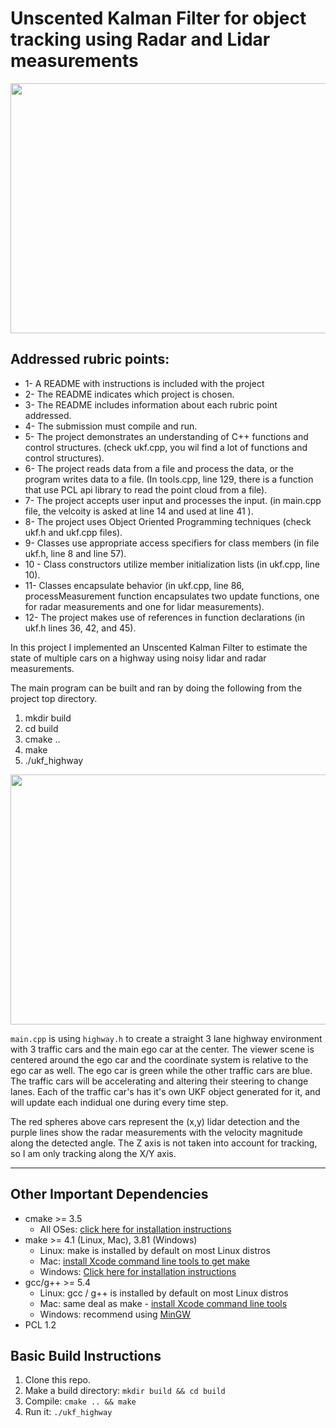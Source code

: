 # Unscented Kalman Filter for object tracking using Radar and Lidar measurements


<img src="media/ukf_highway_tracked.gif" width="700" height="400" />

## Addressed rubric points:
* 1- A README with instructions is included with the project
* 2- The README indicates which project is chosen.
* 3- The README includes information about each rubric point addressed.
* 4- The submission must compile and run.
* 5- The project demonstrates an understanding of C++ functions and control structures. (check ukf.cpp, you wil find a lot of functions and control structures).
* 6- The project reads data from a file and process the data, or the program writes data to a file. (In tools.cpp, line 129, there is a function that use PCL api library to read the point cloud from a file).  
* 7- The project accepts user input and processes the input. (in main.cpp file, the velcoity is asked at line 14 and used at line 41 ).
* 8- The project uses Object Oriented Programming techniques (check ukf.h and ukf.cpp files).
* 9- Classes use appropriate access specifiers for class members (in file ukf.h, line 8 and line 57).
* 10 - Class constructors utilize member initialization lists (in ukf.cpp, line 10).
* 11- Classes encapsulate behavior (in ukf.cpp, line 86, processMeasurement function encapsulates two update functions, one for radar measurements and one for lidar measurements).
* 12- The project makes use of references in function declarations (in ukf.h lines 36, 42, and 45).

In this project I implemented an Unscented Kalman Filter to estimate the state of multiple cars on a highway using noisy lidar and radar measurements. 

The main program can be built and ran by doing the following from the project top directory.

1. mkdir build
2. cd build
3. cmake ..
4. make
5. ./ukf_highway


<img src="media/ukf_highway.png" width="700" height="400" />

`main.cpp` is using `highway.h` to create a straight 3 lane highway environment with 3 traffic cars and the main ego car at the center. 
The viewer scene is centered around the ego car and the coordinate system is relative to the ego car as well. The ego car is green while the 
other traffic cars are blue. The traffic cars will be accelerating and altering their steering to change lanes. Each of the traffic car's has
it's own UKF object generated for it, and will update each indidual one during every time step. 

The red spheres above cars represent the (x,y) lidar detection and the purple lines show the radar measurements with the velocity magnitude along the detected angle. The Z axis is not taken into account for tracking, so I am only tracking along the X/Y axis.

---

## Other Important Dependencies
* cmake >= 3.5
  * All OSes: [click here for installation instructions](https://cmake.org/install/)
* make >= 4.1 (Linux, Mac), 3.81 (Windows)
  * Linux: make is installed by default on most Linux distros
  * Mac: [install Xcode command line tools to get make](https://developer.apple.com/xcode/features/)
  * Windows: [Click here for installation instructions](http://gnuwin32.sourceforge.net/packages/make.htm)
* gcc/g++ >= 5.4
  * Linux: gcc / g++ is installed by default on most Linux distros
  * Mac: same deal as make - [install Xcode command line tools](https://developer.apple.com/xcode/features/)
  * Windows: recommend using [MinGW](http://www.mingw.org/)
 * PCL 1.2

## Basic Build Instructions

1. Clone this repo.
2. Make a build directory: `mkdir build && cd build`
3. Compile: `cmake .. && make`
4. Run it: `./ukf_highway`
